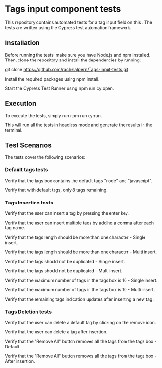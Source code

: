 # Tags input component tests

This repository contains automated tests for a tag input field on this . The tests are written using the Cypress test automation framework.

## Installation
Before running the tests, make sure you have Node.js and npm installed. Then, clone the repository and install the dependencies by running:

git clone https://github.com/rachelalpern/Tags-input-tests.git

Install the required packages using npm install.

Start the Cypress Test Runner using npm run cy:open.

## Execution
To execute the tests, simply run npm run cy:run.

This will run all the tests in headless mode and generate the results in the terminal.

## Test Scenarios
The tests cover the following scenarios:

### Default tags tests
Verify that the tags box contains the default tags "node" and "javascript".

Verify that with default tags, only 8 tags remaining.
### Tags Insertion tests
Verify that the user can insert a tag by pressing the enter key.

Verify that the user can insert multiple tags by adding a comma after each tag name.

Verify that the tags length should be more than one character - Single insert.

Verify that the tags length should be more than one character - Multi insert.

Verify that the tags should not be duplicated - Single insert.

Verify that the tags should not be duplicated - Multi insert.

Verify that the maximum number of tags in the tags box is 10 - Single insert.

Verify that the maximum number of tags in the tags box is 10 - Multi insert.

Verify that the remaining tags indication updates after inserting a new tag.

### Tags Deletion tests
Verify that the user can delete a default tag by clicking on the remove icon.

Verify that the user can delete a tag after insertion.

Verify that the "Remove All" button removes all the tags from the tags box - Default.

Verify that the "Remove All" button removes all the tags from the tags box - After insertion.
